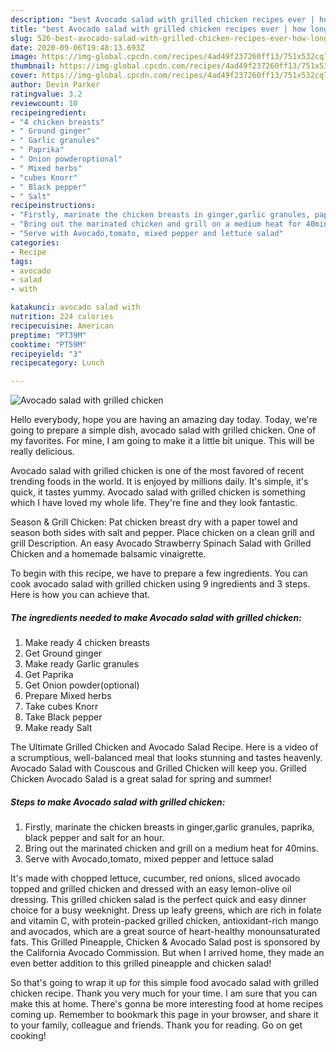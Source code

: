 ```yaml
---
description: "best Avocado salad with grilled chicken recipes ever | how long to fry Avocado salad with grilled chicken"
title: "best Avocado salad with grilled chicken recipes ever | how long to fry Avocado salad with grilled chicken"
slug: 526-best-avocado-salad-with-grilled-chicken-recipes-ever-how-long-to-fry-avocado-salad-with-grilled-chicken
date: 2020-09-06T19:48:13.693Z
image: https://img-global.cpcdn.com/recipes/4ad49f237260ff13/751x532cq70/avocado-salad-with-grilled-chicken-recipe-main-photo.jpg
thumbnail: https://img-global.cpcdn.com/recipes/4ad49f237260ff13/751x532cq70/avocado-salad-with-grilled-chicken-recipe-main-photo.jpg
cover: https://img-global.cpcdn.com/recipes/4ad49f237260ff13/751x532cq70/avocado-salad-with-grilled-chicken-recipe-main-photo.jpg
author: Devin Parker
ratingvalue: 3.2
reviewcount: 10
recipeingredient:
- "4 chicken breasts"
- " Ground ginger"
- " Garlic granules"
- " Paprika"
- " Onion powderoptional"
- " Mixed herbs"
- "cubes Knorr"
- " Black pepper"
- " Salt"
recipeinstructions:
- "Firstly, marinate the chicken breasts in ginger,garlic granules, paprika, black pepper and salt for an hour."
- "Bring out the marinated chicken and grill on a medium heat for 40mins."
- "Serve with Avocado,tomato, mixed pepper and lettuce salad"
categories:
- Recipe
tags:
- avocado
- salad
- with

katakunci: avocado salad with 
nutrition: 224 calories
recipecuisine: American
preptime: "PT39M"
cooktime: "PT59M"
recipeyield: "3"
recipecategory: Lunch

---
```



![Avocado salad with grilled chicken](https://img-global.cpcdn.com/recipes/4ad49f237260ff13/751x532cq70/avocado-salad-with-grilled-chicken-recipe-main-photo.jpg)

Hello everybody, hope you are having an amazing day today. Today, we're going to prepare a simple dish, avocado salad with grilled chicken. One of my favorites. For mine, I am going to make it a little bit unique. This will be really delicious.

Avocado salad with grilled chicken is one of the most favored of recent trending foods in the world. It is enjoyed by millions daily. It's simple, it's quick, it tastes yummy. Avocado salad with grilled chicken is something which I have loved my whole life. They're fine and they look fantastic.

Season &amp; Grill Chicken: Pat chicken breast dry with a paper towel and season both sides with salt and pepper. Place chicken on a clean grill and grill Description. An easy Avocado Strawberry Spinach Salad with Grilled Chicken and a homemade balsamic vinaigrette.


To begin with this recipe, we have to prepare a few ingredients. You can cook avocado salad with grilled chicken using 9 ingredients and 3 steps. Here is how you can achieve that.

<!--inarticleads1-->

##### The ingredients needed to make Avocado salad with grilled chicken:

1. Make ready 4 chicken breasts
1. Get  Ground ginger
1. Make ready  Garlic granules
1. Get  Paprika
1. Get  Onion powder(optional)
1. Prepare  Mixed herbs
1. Take cubes Knorr
1. Take  Black pepper
1. Make ready  Salt


The Ultimate Grilled Chicken and Avocado Salad Recipe. Here is a video of a scrumptious, well-balanced meal that looks stunning and tastes heavenly. Avocado Salad with Couscous and Grilled Chicken will keep you. Grilled Chicken Avocado Salad is a great salad for spring and summer! 

<!--inarticleads2-->

##### Steps to make Avocado salad with grilled chicken:

1. Firstly, marinate the chicken breasts in ginger,garlic granules, paprika, black pepper and salt for an hour.
1. Bring out the marinated chicken and grill on a medium heat for 40mins.
1. Serve with Avocado,tomato, mixed pepper and lettuce salad


It&#39;s made with chopped lettuce, cucumber, red onions, sliced avocado topped and grilled chicken and dressed with an easy lemon-olive oil dressing. This grilled chicken salad is the perfect quick and easy dinner choice for a busy weeknight. Dress up leafy greens, which are rich in folate and vitamin C, with protein-packed grilled chicken, antioxidant-rich mango and avocados, which are a great source of heart-healthy monounsaturated fats. This Grilled Pineapple, Chicken &amp; Avocado Salad post is sponsored by the California Avocado Commission. But when I arrived home, they made an even better addition to this grilled pineapple and chicken salad! 

So that's going to wrap it up for this simple food avocado salad with grilled chicken recipe. Thank you very much for your time. I am sure that you can make this at home. There's gonna be more interesting food at home recipes coming up. Remember to bookmark this page in your browser, and share it to your family, colleague and friends. Thank you for reading. Go on get cooking!
